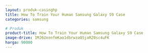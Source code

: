```yaml
---
layout: produk-casinghp
title: How To Train Your Human Samsung Galaxy S9 Case
categories: samsung

# Produk
product-title: How To Train Your Human Samsung Galaxy S9 Case
image-drive: 1MJ6UxonfmKao1dbrwza0SjaRZ0sc4uFK
harga: 90000
---
```

